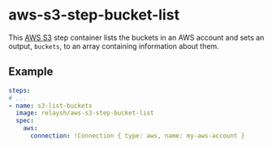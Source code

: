# aws-s3-step-bucket-list

This [AWS S3](https://aws.amazon.com/s3/) step container lists the buckets
in an AWS account and sets an output, `buckets`, to an array containing
information about them.

## Example

```yaml
steps:
# ...
- name: s3-list-buckets
  image: relaysh/aws-s3-step-bucket-list
  spec:
    aws:
      connection: !Connection { type: aws, name: my-aws-account } 
```